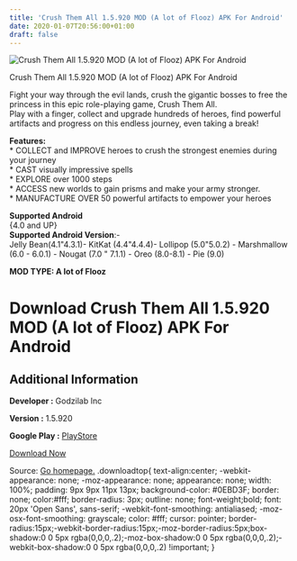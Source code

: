 ```yaml
---
title: 'Crush Them All 1.5.920 MOD (A lot of Flooz) APK For Android'
date: 2020-01-07T20:56:00+01:00
draft: false
---
```


![Crush Them All 1.5.920 MOD (A lot of Flooz) APK For Android](https://i1.wp.com/apkhome.net/wp-content/uploads/2020/01/Crush-Them-All-1.5.920-MOD-A-lot-of-Flooz.png "Crush Them All 1.5.920 MOD (A lot of Flooz) APK For Android")

  

Crush Them All 1.5.920 MOD (A lot of Flooz) APK For Android

Fight your way through the evil lands, crush the gigantic bosses to free the princess in this epic role-playing game, Crush Them All.  
Play with a finger, collect and upgrade hundreds of heroes, find powerful artifacts and progress on this endless journey, even taking a break!

**Features:**  
\* COLLECT and IMPROVE heroes to crush the strongest enemies during your journey  
\* CAST visually impressive spells  
\* EXPLORE over 1000 steps  
\* ACCESS new worlds to gain prisms and make your army stronger.  
\* MANUFACTURE OVER 50 powerful artifacts to empower your heroes

**Supported Android**  
{4.0 and UP}  
**Supported Android Version**:-  
Jelly Bean(4.1"4.3.1)- KitKat (4.4"4.4.4)- Lollipop (5.0"5.0.2) - Marshmallow (6.0 - 6.0.1) - Nougat (7.0 " 7.1.1) - Oreo (8.0-8.1) - Pie (9.0)

**MOD TYPE: A lot of Flooz**

Download Crush Them All 1.5.920 MOD (A lot of Flooz) APK For Android
====================================================================

Additional Information
----------------------

**Developer :** Godzilab Inc

**Version :** 1.5.920

**Google Play :** [PlayStore](https://play.google.com/store/apps/details?id=com.godzilab.idlerpg)

  

[Download Now](https://store4app.co/post/crush-them-all-1-5-920-mod-a-lot-of-flooz-apk-for-android_1578426850)

  
Source: [Go homepage.](https://store4app.co/post/crush-them-all-1-5-920-mod-a-lot-of-flooz-apk-for-android_1578426850) .downloadtop{ text-align:center; -webkit-appearance: none; -moz-appearance: none; appearance: none; width: 100%; padding: 9px 9px 11px 13px; background-color: #0EBD3F; border: none; color:#fff; border-radius: 3px; outline: none; font-weight;bold; font: 20px 'Open Sans', sans-serif; -webkit-font-smoothing: antialiased; -moz-osx-font-smoothing: grayscale; color: #fff; cursor: pointer; border-radius:15px;-webkit-border-radius:15px;-moz-border-radius:5px;box-shadow:0 0 5px rgba(0,0,0,.2);-moz-box-shadow:0 0 5px rgba(0,0,0,.2);-webkit-box-shadow:0 0 5px rgba(0,0,0,.2) !important; }